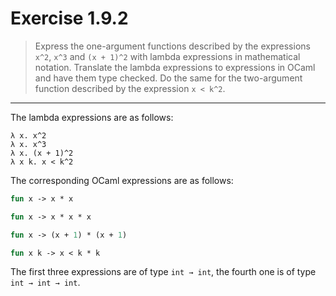 # Exercise 1.9.2

> Express the one-argument functions described by the expressions `x^2`, `x^3` and `(x + 1)^2` with lambda expressions in mathematical notation.
> Translate the lambda expressions to expressions in OCaml and have them type checked.
> Do the same for the two-argument function described by the expression `x < k^2`.

---
The lambda expressions are as follows:
```text
λ x. x^2
λ x. x^3
λ x. (x + 1)^2
λ x k. x < k^2
```
The corresponding OCaml expressions are as follows:
```ocaml
fun x -> x * x

fun x -> x * x * x

fun x -> (x + 1) * (x + 1)

fun x k -> x < k * k
```
The first three expressions are of type `int → int`, the fourth one is of type `int → int → int`.
